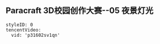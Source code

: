 ## Paracraft 3D校园创作大赛--05 夜景灯光


```@TencentVideo
styleID: 0
tencentVideo:
  vid: 'p31602sv1qn'

```